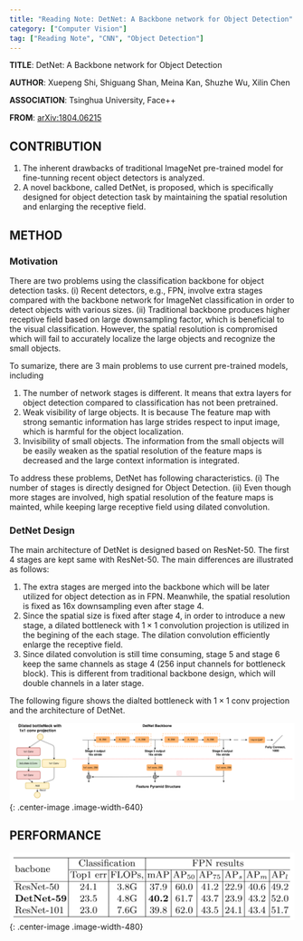```yaml
---
title: "Reading Note: DetNet: A Backbone network for Object Detection"
category: ["Computer Vision"]
tag: ["Reading Note", "CNN", "Object Detection"]
---
```


**TITLE**: DetNet: A Backbone network for Object Detection

**AUTHOR**: Xuepeng Shi, Shiguang Shan, Meina Kan, Shuzhe Wu, Xilin Chen
 
**ASSOCIATION**: Tsinghua University, Face++

**FROM**: [arXiv:1804.06215](https://arxiv.org/abs/11804.0621)

## CONTRIBUTION ##

1. The inherent drawbacks of traditional ImageNet pre-trained model for fine-tunning recent object detectors is analyzed.
2. A novel backbone, called DetNet, is proposed, which is specifically designed for object detection task by maintaining the spatial resolution and enlarging the receptive field.

## METHOD ##

### Motivation ###

There are two problems using the classification backbone for object detection tasks. (i) Recent detectors, e.g., FPN, involve extra stages compared with the backbone network for ImageNet classification in order to detect objects with various sizes. (ii) Traditional backbone produces higher receptive field based on large downsampling factor, which is beneficial to the visual classification. However, the spatial resolution is compromised which will fail to accurately localize the large objects and recognize the small objects.

To sumarize, there are 3 main problems to use current pre-trained models, including

1. The number of network stages is different. It means that extra layers for object detection compared to classification has not been pretrained.
2. Weak visibility of large objects. It is because The feature map with strong semantic information has large strides respect to input image, which is harmful for the object localization.
3. Invisibility of small objects. The information from the small objects will be easily weaken as the spatial resolution of the feature maps is decreased and the large context information is integrated.

To address these problems, DetNet has following characteristics. (i) The number of stages is directly designed for Object Detection. (ii) Even though more stages are involved, high spatial resolution of the feature maps is mainted, while keeping large receptive field using dilated convolution.

### DetNet Design ###

The main architecture of DetNet is designed based on ResNet-50. The first 4 stages are kept same with ResNet-50. The main differences are illustrated as follows:

1. The extra stages are merged into the backbone which will be later utilized for object detection as in FPN. Meanwhile, the spatial resolution is fixed as 16x downsampling even after stage 4.
2. Since the spatial size is fixed after stage 4, in order to introduce a new stage, a dilated bottleneck with $1 \times 1$ convolution projection is utilized in the begining of the each stage. The dilation convolution efficiently enlarge the receptive field.
3. Since dilated convolution is still time consuming, stage 5 and stage 6 keep the same channels as stage 4 (256 input channels for bottleneck block). This is different from traditional backbone design, which will double channels in a later stage.

The following figure shows the dialted bottleneck with $1 \times 1$ conv projection and the architecture of DetNet.

![Framework](https://raw.githubusercontent.com/joshua19881228/my_blogs/master/Computer_Vision/Reading_Note/figures/Reading_Note_20180501_Framework.png "Framework"){: .center-image .image-width-640}

## PERFORMANCE ##

![Performance](https://raw.githubusercontent.com/joshua19881228/my_blogs/master/Computer_Vision/Reading_Note/figures/Reading_Note_20180501_Main_Performance.png "Performance"){: .center-image .image-width-480}